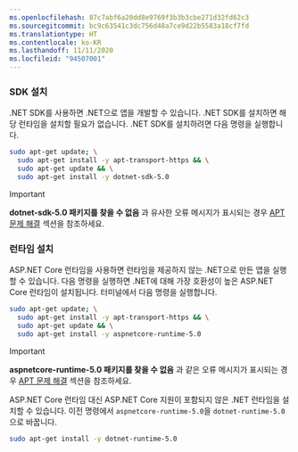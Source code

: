 ```yaml
---
ms.openlocfilehash: 87c7abf6a20dd8e9769f3b3b3cbe271d32fd62c3
ms.sourcegitcommit: bc9c63541c3dc756d48a7ce9d22b5583a18cf7fd
ms.translationtype: HT
ms.contentlocale: ko-KR
ms.lasthandoff: 11/11/2020
ms.locfileid: "94507001"
---
```


### <a name="install-the-sdk"></a>SDK 설치

.NET SDK를 사용하면 .NET으로 앱을 개발할 수 있습니다. .NET SDK를 설치하면 해당 런타임을 설치할 필요가 없습니다. .NET SDK를 설치하려면 다음 명령을 실행합니다.

```bash
sudo apt-get update; \
  sudo apt-get install -y apt-transport-https && \
  sudo apt-get update && \
  sudo apt-get install -y dotnet-sdk-5.0
```

> [!IMPORTANT]
> **dotnet-sdk-5.0 패키지를 찾을 수 없음** 과 유사한 오류 메시지가 표시되는 경우 [APT 문제 해결](#apt-troubleshooting) 섹션을 참조하세요.

### <a name="install-the-runtime"></a>런타임 설치

ASP.NET Core 런타임을 사용하면 런타임을 제공하지 않는 .NET으로 만든 앱을 실행할 수 있습니다. 다음 명령을 실행하면 .NET에 대해 가장 호환성이 높은 ASP.NET Core 런타임이 설치됩니다. 터미널에서 다음 명령을 실행합니다.

```bash
sudo apt-get update; \
  sudo apt-get install -y apt-transport-https && \
  sudo apt-get update && \
  sudo apt-get install -y aspnetcore-runtime-5.0
```

> [!IMPORTANT]
> **aspnetcore-runtime-5.0 패키지를 찾을 수 없음** 과 같은 오류 메시지가 표시되는 경우 [APT 문제 해결](#apt-troubleshooting) 섹션을 참조하세요.

ASP.NET Core 런타임 대신 ASP.NET Core 지원이 포함되지 않은 .NET 런타임을 설치할 수 있습니다. 이전 명령에서 `aspnetcore-runtime-5.0`을 `dotnet-runtime-5.0`으로 바꿉니다.

```bash
sudo apt-get install -y dotnet-runtime-5.0
```

